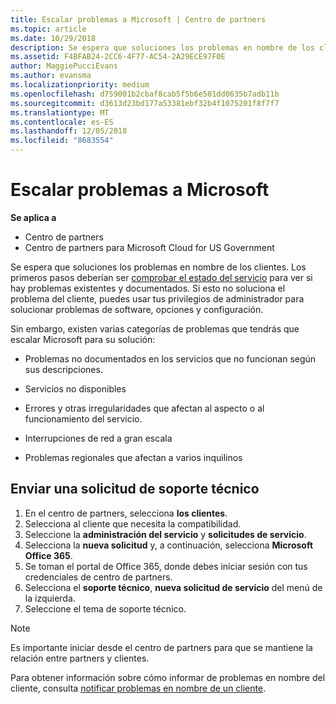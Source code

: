 ```yaml
---
title: Escalar problemas a Microsoft | Centro de partners
ms.topic: article
ms.date: 10/29/2018
description: Se espera que soluciones los problemas en nombre de los clientes.
ms.assetid: F4BFAB24-2CC6-4F77-AC54-2A29ECE97F0E
author: MaggiePucciEvans
ms.author: evansma
ms.localizationpriority: medium
ms.openlocfilehash: d759001b2cbaf8cab5f5b6e501dd0635b7adb11b
ms.sourcegitcommit: d3613d23bd177a53381ebf32b4f1075201f8f7f7
ms.translationtype: MT
ms.contentlocale: es-ES
ms.lasthandoff: 12/05/2018
ms.locfileid: "8683554"
---
```

# <a name="escalate-problems-to-microsoft"></a>Escalar problemas a Microsoft

**Se aplica a**

-  Centro de partners
-  Centro de partners para Microsoft Cloud for US Government


Se espera que soluciones los problemas en nombre de los clientes. Los primeros pasos deberían ser [comprobar el estado del servicio](check-service-health.md) para ver si hay problemas existentes y documentados. Si esto no soluciona el problema del cliente, puedes usar tus privilegios de administrador para solucionar problemas de software, opciones y configuración.

Sin embargo, existen varias categorías de problemas que tendrás que escalar Microsoft para su solución:

-   Problemas no documentados en los servicios que no funcionan según sus descripciones.

-   Servicios no disponibles

-   Errores y otras irregularidades que afectan al aspecto o al funcionamiento del servicio.

-   Interrupciones de red a gran escala

-   Problemas regionales que afectan a varios inquilinos

## <a name="submit-a-support-request"></a>Enviar una solicitud de soporte técnico

1. En el centro de partners, selecciona **los clientes**.
2. Selecciona al cliente que necesita la compatibilidad.
3. Seleccione la **administración del servicio** y **solicitudes de servicio**.
4. Selecciona la **nueva solicitud** y, a continuación, selecciona **Microsoft Office 365**.
5. Se toman el portal de Office 365, donde debes iniciar sesión con tus credenciales de centro de partners.
6. Selecciona el **soporte técnico**, **nueva solicitud de servicio** del menú de la izquierda.
7. Seleccione el tema de soporte técnico.

>[!NOTE]
>Es importante iniciar desde el centro de partners para que se mantiene la relación entre partners y clientes. 


Para obtener información sobre cómo informar de problemas en nombre del cliente, consulta [notificar problemas en nombre de un cliente](report-problems-on-behalf-of-a-customer.md).

 

 



